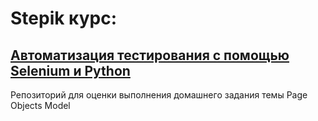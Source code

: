 # Stepik курс: 
## [Автоматизация тестирования с помощью Selenium и Python](https://stepik.org/course/575/)

Репозиторий для оценки выполнения домашнего задания темы Page Objects Model
